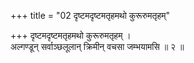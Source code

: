 +++
title = "02 दृष्टमदृष्टमतृहमथो कुरूरुमतृहम्"

+++
दृष्टमदृष्टमतृहमथो कुरूरुमतृहम् ।  
अल्गण्डून् सर्वाञ्छलूलान् क्रिमीन् वचसा जम्भयामसि ॥ २ ॥